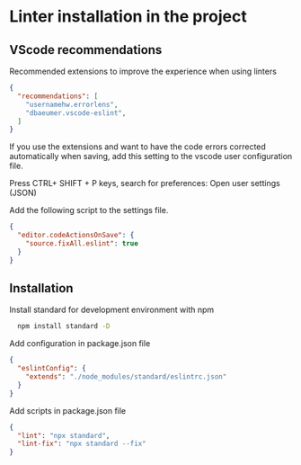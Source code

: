 # Linter installation in the project

## VScode recommendations

Recommended extensions to improve the experience when using linters

```json
{
  "recommendations": [
    "usernamehw.errorlens", 
    "dbaeumer.vscode-eslint",
  ]
}
```

If you use the extensions and want to have the code errors corrected automatically when saving, add this setting to the vscode user configuration file.

Press CTRL+ SHIFT + P keys, search for preferences: Open user settings (JSON)

Add the following script to the settings file.

```json
{
  "editor.codeActionsOnSave": {
    "source.fixAll.eslint": true
  }
}
```

## Installation

Install standard for development environment with npm

```bash
  npm install standard -D
```

Add configuration in package.json file

```json
{
  "eslintConfig": {
    "extends": "./node_modules/standard/eslintrc.json"
  }
}
```

Add scripts in package.json file

```json
{
  "lint": "npx standard",
  "lint-fix": "npx standard --fix"
}
```
